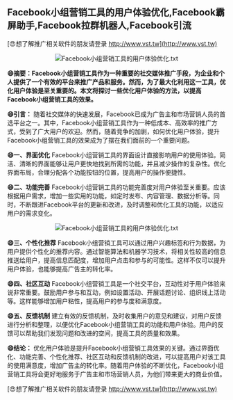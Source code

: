## **Facebook小组营销工具的用户体验优化,Facebook霸屏助手,Facebook拉群机器人,Facebook引流**

[😍想了解推广相关软件的朋友请登录 http://www.vst.tw](http://www.vst.tw)

 <center><img src="https://vst.tw/MP4/tuiguang/png/3.png" alt="Facebook小组营销工具的用户体验优化.txt"></center>

**😄摘要：Facebook小组营销工具作为一种重要的社交媒体推广手段，为企业和个人提供了一个有效的平台来推广产品和服务。然而，为了最大化利用这一工具，优化用户体验是至关重要的。本文将探讨一些优化用户体验的方法，以提高Facebook小组营销工具的效果。**

**😄引言：**
随着社交媒体的快速发展，Facebook已成为广告主和市场营销人员的首选平台之一。其中，Facebook小组营销工具作为一种低成本、高效率的推广方式，受到了广大用户的欢迎。然而，随着竞争的加剧，如何优化用户体验，提升Facebook小组营销工具的效果成为了摆在我们面前的一个重要问题。

**😄一、界面优化**
Facebook小组营销工具的界面设计直接影响用户的使用体验。简洁、清晰的界面能够让用户更快地找到所需的功能，并且减少操作的复杂性。优化界面布局，合理分配各个功能按钮的位置，提高用户的操作便捷性。

**😄二、功能完善**
Facebook小组营销工具的功能完善度对用户体验至关重要。应该根据用户需求，增加一些实用的功能，如定时发布、内容管理、数据分析等。同时，不断跟进Facebook平台的更新和改进，及时调整和优化工具的功能，以适应用户的需求变化。

 <center><img src="https://vst.tw/MP4/tuiguang/png/6.png" alt="Facebook小组营销工具的用户体验优化.txt"></center>

**😄三、个性化推荐**
Facebook小组营销工具可以通过用户兴趣标签和行为数据，为用户提供个性化的推荐内容。通过智能算法和机器学习技术，将相关性较高的信息推送给用户，提高信息匹配度，增加用户点击和参与的可能性。这样不仅可以提升用户体验，也能够提高广告主的转化率。

**😄四、社区互动**
Facebook小组营销工具是一个社交平台，互动性对于用户体验来说非常重要。鼓励用户参与和互动，例如设置活动、开展话题讨论、组织线上活动等。这样能够增加用户粘性，提高用户的参与度和满意度。

**😄五、反馈机制**
建立有效的反馈机制，及时收集用户的意见和建议，对用户反馈进行分析和整理，以便优化Facebook小组营销工具的功能和用户体验。用户的反馈可以帮助我们发现问题和改进的空间，提高工具的质量和效果。

**😄结论：**
优化用户体验是提升Facebook小组营销工具效果的关键。通过界面优化、功能完善、个性化推荐、社区互动和反馈机制的改进，可以提高用户对该工具的使用满意度，增加广告主的转化率。随着用户体验的不断优化，Facebook小组营销工具将会更好地服务于广告主和市场营销人员，为他们带来更大的商业价值。

[😍想了解推广相关软件的朋友请登录 http://www.vst.tw](http://www.vst.tw)




